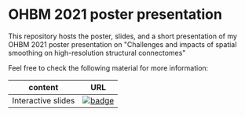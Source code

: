 # OHBM 2021 poster presentation

This repository hosts the poster, slides, and a short presentation of my OHBM 2021 poster presentation on "Challenges and impacts of spatial smoothing on high-resolution structural connectomes"


Feel free to check the following material for more information:

| content | URL |
| ------- | --- |
| Interactive slides | [![badge](https://img.shields.io/static/v1?label=made%20with&message=💻%20SOZI&color=orange&style=for-the-badge)](https://sina-mansour.github.io/OHBM_2021_presentation/) |


